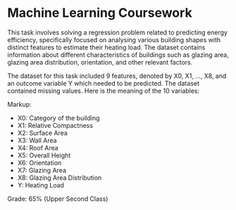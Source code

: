 # Machine Learning Coursework 
This task involves solving a regression problem related to predicting energy efficiency, specifically focused on analysing various building shapes with distinct features to estimate their heating load. The dataset contains information about different characteristics of buildings such as glazing area, glazing area distribution, orientation, and other relevant factors.

The dataset for this task included 9 features, denoted by X0, X1, ..., X8, and an outcome variable Y which needed to be predicted. The dataset contained missing values. Here is the meaning of the 10 variables:

Markup: 
* X0:  Category of the building
* X1: Relative Compactness
* X2: Surface Area
* X3: Wall Area
* X4: Roof Area
* X5: Overall Height
* X6: Orientation
* X7: Glazing Area
* X8: Glazing Area Distribution
* Y: Heating Load

Grade: 65% (Upper Second Class)
